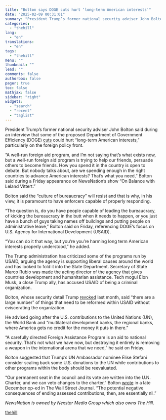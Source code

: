 ```yaml
---
title: "Bolton says DOGE cuts hurt ‘long-term American interests’"
date: "2025-02-09 00:31:01"
summary: "President Trump’s former national security adviser John Bolton said during an interview that some of the proposed Department of Government Efficiency (DOGE) cuts could hurt “long-term American interests,” particularly on the foreign policy front. “A well-run foreign aid program, and I’m not saying that’s what exists now, but a well-run..."
categories:
  - "thehill"
lang:
  - "en"
translations:
  - "en"
tags:
  - "thehill"
menu: ""
thumbnail: ""
lead: ""
comments: false
authorbox: false
pager: true
toc: false
mathjax: false
sidebar: "right"
widgets:
  - "search"
  - "recent"
  - "taglist"
---
```


President Trump’s former national security adviser John Bolton said during an interview that some of the proposed Department of Government Efficiency (DOGE) [cuts](https://thehill.com/homenews/administration/5133093-trump-musk-doge-usaid-ishiba/) could hurt “long-term American interests,” particularly on the foreign policy front.

“A well-run foreign aid program, and I’m not saying that’s what exists now, but a well-run foreign aid program is trying to help our friends, persuade others to become friends. How you spend it in the country is open to debate. But nobody talks about, are we spending enough in the right countries to advance American interests? That’s what you need,” Bolton said during a Friday appearance on NewsNation’s show “On Balance with Leland Vittert.”

Bolton said the “culture of bureaucracy” will resist and that is why, in his view, it is paramount to have enforcers capable of properly responding.

“The question is, do you have people capable of leading the bureaucracy, of kicking the bureaucracy in the butt when it needs to happen, or you just have a bunch of guys taking names off buildings and putting people on administrative leave,” Bolton said on Friday, referencing DOGE’s focus on U.S. Agency for International Development (USAID).

“You can do it that way, but you’re you’re harming long term American interests properly understood,” he added.

The Trump administration has criticized some of the programs run by USAID, arguing the agency is supporting liberal causes around the world and has looked to fold it into the State Department. Secretary of State Marco Rubio was [made](https://thehill.com/homenews/administration/5123282-marco-rubio-usaid-take-over/) the acting director of the agency that gives countries development and humanitarian assistance. Tech mogul Elon Musk, a close Trump ally, has accused USAID of being a criminal organization.

Bolton, whose security detail Trump [revoked](https://thehill.com/policy/national-security/5098612-john-bolton-donald-trump-secret-service/) last month, said “there are a large number” of things that need to be reformed within USAID without eviscerating the organization.

He advised going after the U.S. contributions to the United Nations (UN), the World Bank and “multilateral development banks, the regional banks, where America gets no credit for the money it puts in there.”

“A carefully directed Foreign Assistance Program is an aid to national security. That’s not what we have now, but destroying it entirely is removing a weapon in the international arena that we need,” he said on Friday.

Bolton suggested that Trump’s UN Ambassador nominee Elise Stefani consider scaling back some U.S. donations to the UN while contributions to other programs within the body should be reevaluated.

“Our permanent seat in the council and its vote are written into the U.N. Charter, and we can veto changes to the charter,” Bolton [wrote](https://thehill.com/policy/international/5057206-bolton-on-un-reform-stefanik-has-her-work-cut-out-for-her/) in a late December op-ed in The Wall Street Journal. “The potential negative consequences of ending assessed contributions, then, are essentially nil.”

*NewsNation is owned by Nexstar Media Group which also owns The Hill.*

[thehill](https://thehill.com/policy/international/5134320-bolton-doge-cuts-american-foreign-policy-harms/)
